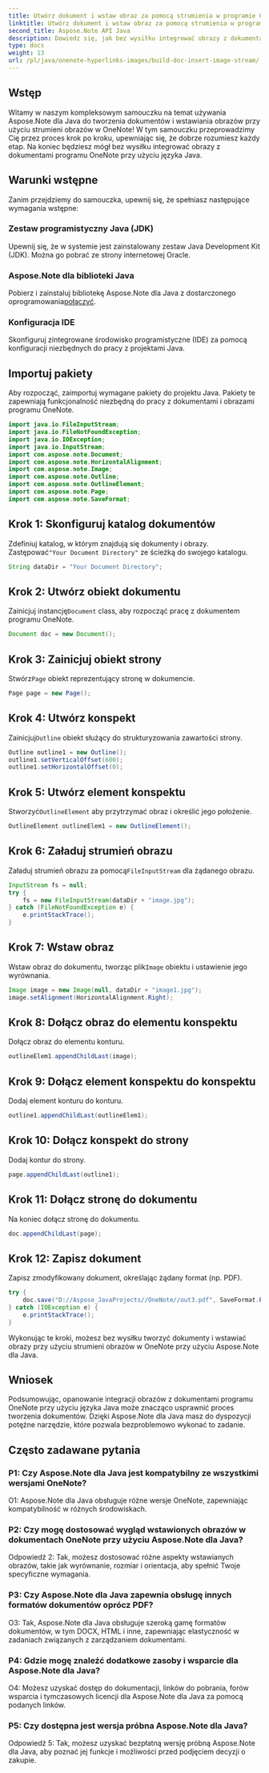 ```yaml
---
title: Utwórz dokument i wstaw obraz za pomocą strumienia w programie OneNote — Java
linktitle: Utwórz dokument i wstaw obraz za pomocą strumienia w programie OneNote — Java
second_title: Aspose.Note API Java
description: Dowiedz się, jak bez wysiłku integrować obrazy z dokumentami OneNote za pomocą Aspose.Note dla Java. Samouczek krok po kroku dla programistów Java.
type: docs
weight: 13
url: /pl/java/onenote-hyperlinks-images/build-doc-insert-image-stream/
---
```

## Wstęp

Witamy w naszym kompleksowym samouczku na temat używania Aspose.Note dla Java do tworzenia dokumentów i wstawiania obrazów przy użyciu strumieni obrazów w OneNote! W tym samouczku przeprowadzimy Cię przez proces krok po kroku, upewniając się, że dobrze rozumiesz każdy etap. Na koniec będziesz mógł bez wysiłku integrować obrazy z dokumentami programu OneNote przy użyciu języka Java.

## Warunki wstępne

Zanim przejdziemy do samouczka, upewnij się, że spełniasz następujące wymagania wstępne:

### Zestaw programistyczny Java (JDK)

Upewnij się, że w systemie jest zainstalowany zestaw Java Development Kit (JDK). Można go pobrać ze strony internetowej Oracle.

### Aspose.Note dla biblioteki Java

 Pobierz i zainstaluj bibliotekę Aspose.Note dla Java z dostarczonego oprogramowania[połączyć](https://releases.aspose.com/note/java/).

### Konfiguracja IDE

Skonfiguruj zintegrowane środowisko programistyczne (IDE) za pomocą konfiguracji niezbędnych do pracy z projektami Java.

## Importuj pakiety

Aby rozpocząć, zaimportuj wymagane pakiety do projektu Java. Pakiety te zapewniają funkcjonalność niezbędną do pracy z dokumentami i obrazami programu OneNote.

```java
import java.io.FileInputStream;
import java.io.FileNotFoundException;
import java.io.IOException;
import java.io.InputStream;
import com.aspose.note.Document;
import com.aspose.note.HorizontalAlignment;
import com.aspose.note.Image;
import com.aspose.note.Outline;
import com.aspose.note.OutlineElement;
import com.aspose.note.Page;
import com.aspose.note.SaveFormat;
```

## Krok 1: Skonfiguruj katalog dokumentów

 Zdefiniuj katalog, w którym znajdują się dokumenty i obrazy. Zastępować`"Your Document Directory"` ze ścieżką do swojego katalogu.

```java
String dataDir = "Your Document Directory";
```

## Krok 2: Utwórz obiekt dokumentu

 Zainicjuj instancję`Document` class, aby rozpocząć pracę z dokumentem programu OneNote.

```java
Document doc = new Document();
```

## Krok 3: Zainicjuj obiekt strony

 Stwórz`Page` obiekt reprezentujący stronę w dokumencie.

```java
Page page = new Page();
```

## Krok 4: Utwórz konspekt

 Zainicjuj`Outline` obiekt służący do strukturyzowania zawartości strony.

```java
Outline outline1 = new Outline();
outline1.setVerticalOffset(600);
outline1.setHorizontalOffset(0);
```

## Krok 5: Utwórz element konspektu

 Stworzyć`OutlineElement` aby przytrzymać obraz i określić jego położenie.

```java
OutlineElement outlineElem1 = new OutlineElement();
```

## Krok 6: Załaduj strumień obrazu

 Załaduj strumień obrazu za pomocą`FileInputStream` dla żądanego obrazu.

```java
InputStream fs = null;
try {
    fs = new FileInputStream(dataDir + "image.jpg");
} catch (FileNotFoundException e) {
    e.printStackTrace();
}
```

## Krok 7: Wstaw obraz

 Wstaw obraz do dokumentu, tworząc plik`Image` obiektu i ustawienie jego wyrównania.

```java
Image image = new Image(null, dataDir + "image1.jpg");
image.setAlignment(HorizontalAlignment.Right);
```

## Krok 8: Dołącz obraz do elementu konspektu

Dołącz obraz do elementu konturu.

```java
outlineElem1.appendChildLast(image);
```

## Krok 9: Dołącz element konspektu do konspektu

Dodaj element konturu do konturu.

```java
outline1.appendChildLast(outlineElem1);
```

## Krok 10: Dołącz konspekt do strony

Dodaj kontur do strony.

```java
page.appendChildLast(outline1);
```

## Krok 11: Dołącz stronę do dokumentu

Na koniec dołącz stronę do dokumentu.

```java
doc.appendChildLast(page);
```

## Krok 12: Zapisz dokument

Zapisz zmodyfikowany dokument, określając żądany format (np. PDF).

```java
try {
    doc.save("D://Aspose_JavaProjects//OneNote//out3.pdf", SaveFormat.Pdf);
} catch (IOException e) {
    e.printStackTrace();
}
```

Wykonując te kroki, możesz bez wysiłku tworzyć dokumenty i wstawiać obrazy przy użyciu strumieni obrazów w OneNote przy użyciu Aspose.Note dla Java.

## Wniosek

Podsumowując, opanowanie integracji obrazów z dokumentami programu OneNote przy użyciu języka Java może znacząco usprawnić proces tworzenia dokumentów. Dzięki Aspose.Note dla Java masz do dyspozycji potężne narzędzie, które pozwala bezproblemowo wykonać to zadanie.

## Często zadawane pytania

### P1: Czy Aspose.Note dla Java jest kompatybilny ze wszystkimi wersjami OneNote?

O1: Aspose.Note dla Java obsługuje różne wersje OneNote, zapewniając kompatybilność w różnych środowiskach.

### P2: Czy mogę dostosować wygląd wstawionych obrazów w dokumentach OneNote przy użyciu Aspose.Note dla Java?

Odpowiedź 2: Tak, możesz dostosować różne aspekty wstawianych obrazów, takie jak wyrównanie, rozmiar i orientacja, aby spełnić Twoje specyficzne wymagania.

### P3: Czy Aspose.Note dla Java zapewnia obsługę innych formatów dokumentów oprócz PDF?

O3: Tak, Aspose.Note dla Java obsługuje szeroką gamę formatów dokumentów, w tym DOCX, HTML i inne, zapewniając elastyczność w zadaniach związanych z zarządzaniem dokumentami.

### P4: Gdzie mogę znaleźć dodatkowe zasoby i wsparcie dla Aspose.Note dla Java?

O4: Możesz uzyskać dostęp do dokumentacji, linków do pobrania, forów wsparcia i tymczasowych licencji dla Aspose.Note dla Java za pomocą podanych linków.

### P5: Czy dostępna jest wersja próbna Aspose.Note dla Java?

Odpowiedź 5: Tak, możesz uzyskać bezpłatną wersję próbną Aspose.Note dla Java, aby poznać jej funkcje i możliwości przed podjęciem decyzji o zakupie.
